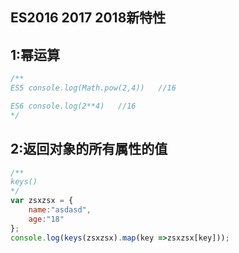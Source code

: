## ES2016 2017 2018新特性

## 1:幂运算

```javascript
/**
ES5 console.log(Math.pow(2,4))   //16

ES6 console.log(2**4)   //16
*/
```

## 2:返回对象的所有属性的值

```javascript
/**
keys()
*/
var zsxzsx = {
	name:"asdasd",
	age:"18"
};
console.log(keys(zsxzsx).map(key =>zsxzsx[key]));
```

